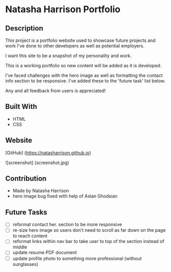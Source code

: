 # Natasha Harrison Portfolio

## Description

This project is a portfolio website used to showcase future projects and work I've done to other developers as well as potential employers.

I want this site to be a snapshot of my personality and work.

This is a working portfolio so new content will be added as it is developed.

I've faced challenges with the hero image as well as formatting the contact info section to be responsive. I've added these to the 'future task' list below.

Any and all feedback from users is appreciated!

## Built With

- HTML
- CSS

## Website

[GitHub] (https://natasharrison.github.io)

![screenshot] (screenshot.jpg)

## Contribution

- Made by Natasha Harrison
- hero image bug fixed with help of Aslan Ghodsian

## Future Tasks

- [ ] reformat contact her. section to be more responsive
- [ ] re-size hero image so users don't need to scroll as far down on the page to reach content
- [ ] reformat links within nav bar to take user to top of the section instead of middle
- [ ] update resume PDF document
- [ ] update profile photo to something more professional (without sunglasses)
